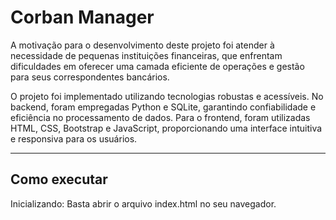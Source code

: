  # Corban Manager

A motivação para o desenvolvimento deste projeto foi atender à necessidade de pequenas instituições financeiras, que enfrentam dificuldades em oferecer uma camada eficiente de operações e gestão para seus correspondentes bancários.

O projeto foi implementado utilizando tecnologias robustas e acessíveis. No backend, foram empregadas Python e SQLite, garantindo confiabilidade e eficiência no processamento de dados. Para o frontend, foram utilizadas HTML, CSS, Bootstrap e JavaScript, proporcionando uma interface intuitiva e responsiva para os usuários.

---
## Como executar 
Inicializando:
Basta abrir o arquivo index.html no seu navegador.
